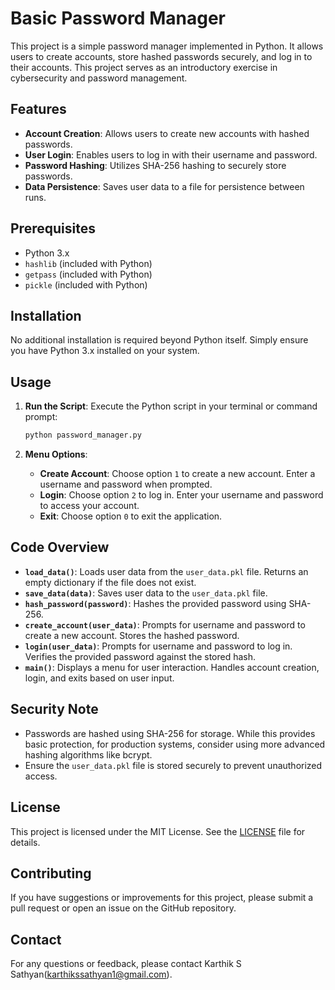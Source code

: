 # Basic Password Manager

This project is a simple password manager implemented in Python. It allows users to create accounts, store hashed passwords securely, and log in to their accounts. This project serves as an introductory exercise in cybersecurity and password management.

## Features

- **Account Creation**: Allows users to create new accounts with hashed passwords.
- **User Login**: Enables users to log in with their username and password.
- **Password Hashing**: Utilizes SHA-256 hashing to securely store passwords.
- **Data Persistence**: Saves user data to a file for persistence between runs.

## Prerequisites

- Python 3.x
- `hashlib` (included with Python)
- `getpass` (included with Python)
- `pickle` (included with Python)

## Installation

No additional installation is required beyond Python itself. Simply ensure you have Python 3.x installed on your system.

## Usage

1. **Run the Script**: Execute the Python script in your terminal or command prompt:
   ```sh
   python password_manager.py
   ```

2. **Menu Options**:
   - **Create Account**: Choose option `1` to create a new account. Enter a username and password when prompted.
   - **Login**: Choose option `2` to log in. Enter your username and password to access your account.
   - **Exit**: Choose option `0` to exit the application.

## Code Overview

- **`load_data()`**: Loads user data from the `user_data.pkl` file. Returns an empty dictionary if the file does not exist.
- **`save_data(data)`**: Saves user data to the `user_data.pkl` file.
- **`hash_password(password)`**: Hashes the provided password using SHA-256.
- **`create_account(user_data)`**: Prompts for username and password to create a new account. Stores the hashed password.
- **`login(user_data)`**: Prompts for username and password to log in. Verifies the provided password against the stored hash.
- **`main()`**: Displays a menu for user interaction. Handles account creation, login, and exits based on user input.

## Security Note

- Passwords are hashed using SHA-256 for storage. While this provides basic protection, for production systems, consider using more advanced hashing algorithms like bcrypt.
- Ensure the `user_data.pkl` file is stored securely to prevent unauthorized access.

## License

This project is licensed under the MIT License. See the [LICENSE](LICENSE) file for details.

## Contributing

If you have suggestions or improvements for this project, please submit a pull request or open an issue on the GitHub repository.

## Contact

For any questions or feedback, please contact Karthik S Sathyan(karthikssathyan1@gmail.com).

